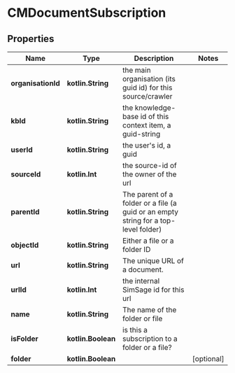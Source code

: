 
# CMDocumentSubscription

## Properties
Name | Type | Description | Notes
------------ | ------------- | ------------- | -------------
**organisationId** | **kotlin.String** | the main organisation (its guid id) for this source/crawler | 
**kbId** | **kotlin.String** | the knowledge-base id of this context item, a guid-string | 
**userId** | **kotlin.String** | the user&#39;s id, a guid | 
**sourceId** | **kotlin.Int** | the source-id of the owner of the url | 
**parentId** | **kotlin.String** | The parent of a folder or a file (a guid or an empty string for a top-level folder) | 
**objectId** | **kotlin.String** | Either a file or a folder ID | 
**url** | **kotlin.String** | The unique URL of a document. | 
**urlId** | **kotlin.Int** | the internal SimSage id for this url | 
**name** | **kotlin.String** | The name of the folder or file | 
**isFolder** | **kotlin.Boolean** | is this a subscription to a folder or a file? | 
**folder** | **kotlin.Boolean** |  |  [optional]



